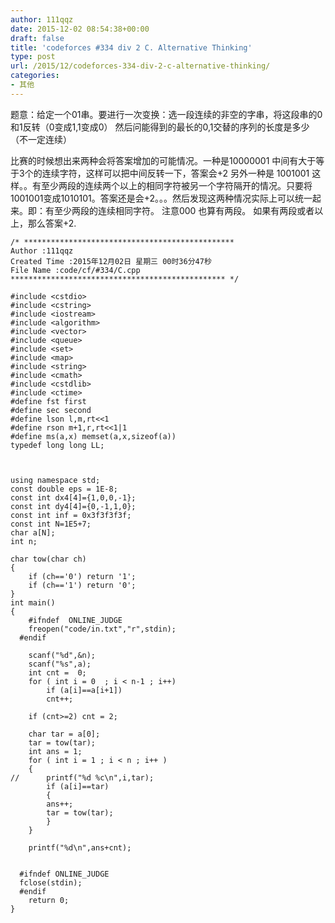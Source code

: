 ```yaml
---
author: 111qqz
date: 2015-12-02 08:54:38+00:00
draft: false
title: 'codeforces #334 div 2 C. Alternative Thinking'
type: post
url: /2015/12/codeforces-334-div-2-c-alternative-thinking/
categories:
- 其他
---
```


题意：给定一个01串。要进行一次变换：选一段连续的非空的字串，将这段串的0和1反转（0变成1,1变成0）
然后问能得到的最长的0,1交替的序列的长度是多少（不一定连续）

  比赛的时候想出来两种会将答案增加的可能情况。一种是10000001 中间有大于等于3个的连续字符，这样可以把中间反转一下，答案会+2  另外一种是 1001001 这样。。有至少两段的连续两个以上的相同字符被另一个字符隔开的情况。只要将1001001变成1010101。答案还是会+2。。。然后发现这两种情况实际上可以统一起来。即：有至少两段的连续相同字符。
注意000 也算有两段。 如果有两段或者以上，那么答案+2.

 

    
    /* ***********************************************
    Author :111qqz
    Created Time :2015年12月02日 星期三 00时36分47秒
    File Name :code/cf/#334/C.cpp
    ************************************************ */
    
    #include <cstdio>
    #include <cstring>
    #include <iostream>
    #include <algorithm>
    #include <vector>
    #include <queue>
    #include <set>
    #include <map>
    #include <string>
    #include <cmath>
    #include <cstdlib>
    #include <ctime>
    #define fst first
    #define sec second
    #define lson l,m,rt<<1
    #define rson m+1,r,rt<<1|1
    #define ms(a,x) memset(a,x,sizeof(a))
    typedef long long LL;
    
    
    
    using namespace std;
    const double eps = 1E-8;
    const int dx4[4]={1,0,0,-1};
    const int dy4[4]={0,-1,1,0};
    const int inf = 0x3f3f3f3f;
    const int N=1E5+7;
    char a[N];
    int n;
    
    char tow(char ch)
    {
        if (ch=='0') return '1';
        if (ch=='1') return '0';
    }
    int main()
    {
    	#ifndef  ONLINE_JUDGE 
    	freopen("code/in.txt","r",stdin);
      #endif
    	
    	scanf("%d",&n);
    	scanf("%s",a);
    	int cnt =  0;
    	for ( int i = 0  ; i < n-1 ; i++) 
    	    if (a[i]==a[i+1])
    		cnt++;
    
        if (cnt>=2) cnt = 2;
        
        char tar = a[0];
    	tar = tow(tar);
    	int ans = 1;
    	for ( int i = 1 ; i < n ; i++ )
    	{
    //	    printf("%d %c\n",i,tar);
    	    if (a[i]==tar)
    	    {
    		ans++;
    		tar = tow(tar);
    	    }
    	}
    	
    	printf("%d\n",ans+cnt);
        
    
      #ifndef ONLINE_JUDGE  
      fclose(stdin);
      #endif
        return 0;
    }
    






